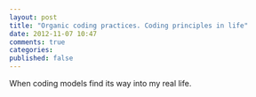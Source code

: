 ```yaml
---
layout: post
title: "Organic coding practices. Coding principles in life"
date: 2012-11-07 10:47
comments: true
categories: 
published: false 
---
```


When coding models find its way into my real life.